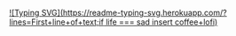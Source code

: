 [![Typing SVG](https://readme-typing-svg.herokuapp.com/?lines=First+line+of+text;if life === sad insert coffee+lofi)](https://git.io/typing-svg)
